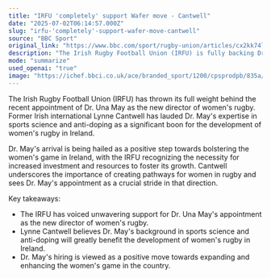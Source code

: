 ```yaml
---
title: "IRFU 'completely' support Wafer move - Cantwell"
date: "2025-07-02T06:14:57.000Z"
slug: "irfu-'completely'-support-wafer-move-cantwell"
source: "BBC Sport"
original_link: "https://www.bbc.com/sport/rugby-union/articles/cx2kk74l3d7o"
description: "The Irish Rugby Football Union (IRFU) is fully backing Dr. Una May as the new director of women's rugby, with former Irish international Lynne Cantwell praising her expertise in sports science and anti-doping. Dr. May's appointment is seen as a positive step towards strengthening women's rugby in Ireland, with the IRFU acknowledging the need for increased investment and resources. Cantwell emphasizes the importance of creating pathways for women in rugby and views Dr. May's hiring as a significant stride in that direction."
mode: "summarize"
used_openai: "true"
image: "https://ichef.bbci.co.uk/ace/branded_sport/1200/cpsprodpb/835a/live/1baa7280-5690-11f0-8378-af62018ae2d0.jpg"
---
```


The Irish Rugby Football Union (IRFU) has thrown its full weight behind the recent appointment of Dr. Una May as the new director of women's rugby. Former Irish international Lynne Cantwell has lauded Dr. May's expertise in sports science and anti-doping as a significant boon for the development of women's rugby in Ireland.

Dr. May's arrival is being hailed as a positive step towards bolstering the women's game in Ireland, with the IRFU recognizing the necessity for increased investment and resources to foster its growth. Cantwell underscores the importance of creating pathways for women in rugby and sees Dr. May's appointment as a crucial stride in that direction.

Key takeaways:
- The IRFU has voiced unwavering support for Dr. Una May's appointment as the new director of women's rugby.
- Lynne Cantwell believes Dr. May's background in sports science and anti-doping will greatly benefit the development of women's rugby in Ireland.
- Dr. May's hiring is viewed as a positive move towards expanding and enhancing the women's game in the country.